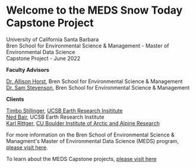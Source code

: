 # Welcome to the MEDS Snow Today Capstone Project

University of California Santa Barbara<br>
Bren School for Environmental Science & Management - Master of Environmental Data Science <br>
Capstone Project - June 2022

**Faculty Advisors**

[Dr. Allison Horst](https://github.com/allisonhorst), Bren School for Environmental Science & Management<br>
[Dr. Sam Stevenson](https://github.com/samanthastevenson), Bren School for Environmental Science & Management

**Clients**

[Timbo Stillinger](https://github.com/Timbo-Stillinger), [UCSB Earth Research Insititute](https://www.eri.ucsb.edu/)<br>
[Ned Bair](https://github.com/edwardbair), UCSB Earth Research Institute<br>
[Karl Rittger](https://github.com/krittger), [CU Boulder Institute of Arctic and Alpine Research](https://instaar.colorado.edu/)

For more information on the Bren School of Environmental Science & Managment's Master of Environmental Data Science (MEDS) program, [please visit here](https://bren.ucsb.edu/masters-programs/master-environmental-data-science).

To learn about the MEDS Capstone projects, [please visit here](https://bren.ucsb.edu/masters-programs/master-environmental-data-science/meds-capstone-projects)


<!--

**Here are some ideas to get you started:**

🙋‍♀️ A short introduction - what is your organization all about?
🌈 Contribution guidelines - how can the community get involved?
👩‍💻 Useful resources - where can the community find your docs? Is there anything else the community should know?
🍿 Fun facts - what does your team eat for breakfast?
🧙 Remember, you can do mighty things with the power of [Markdown](https://docs.github.com/github/writing-on-github/getting-started-with-writing-and-formatting-on-github/basic-writing-and-formatting-syntax)
-->
